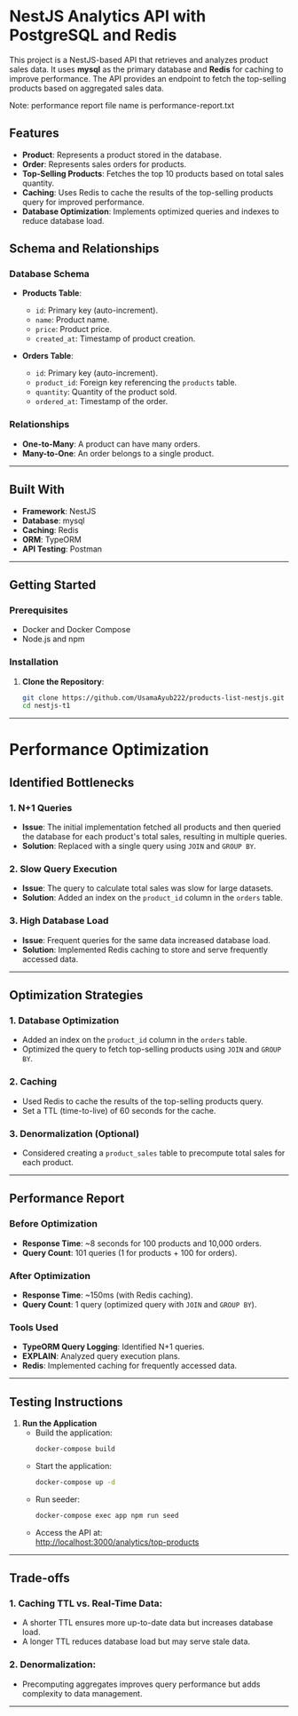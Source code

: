 # NestJS Analytics API with PostgreSQL and Redis

This project is a NestJS-based API that retrieves and analyzes product sales data. It uses **mysql** as the primary database and **Redis** for caching to improve performance. The API provides an endpoint to fetch the top-selling products based on aggregated sales data. 

Note: performance report file name is performance-report.txt

## Features

- **Product**: Represents a product stored in the database.
- **Order**: Represents sales orders for products.
- **Top-Selling Products**: Fetches the top 10 products based on total sales quantity.
- **Caching**: Uses Redis to cache the results of the top-selling products query for improved performance.
- **Database Optimization**: Implements optimized queries and indexes to reduce database load.

## Schema and Relationships

### Database Schema

- **Products Table**:
  - `id`: Primary key (auto-increment).
  - `name`: Product name.
  - `price`: Product price.
  - `created_at`: Timestamp of product creation.

- **Orders Table**:
  - `id`: Primary key (auto-increment).
  - `product_id`: Foreign key referencing the `products` table.
  - `quantity`: Quantity of the product sold.
  - `ordered_at`: Timestamp of the order.

### Relationships

- **One-to-Many**: A product can have many orders.
- **Many-to-One**: An order belongs to a single product.

---

## Built With

- **Framework**: NestJS
- **Database**: mysql
- **Caching**: Redis
- **ORM**: TypeORM
- **API Testing**: Postman

---

## Getting Started

### Prerequisites

- Docker and Docker Compose
- Node.js and npm

### Installation

1. **Clone the Repository**:
   ```bash
   git clone https://github.com/UsamaAyub222/products-list-nestjs.git
   cd nestjs-t1

---


# Performance Optimization

## Identified Bottlenecks

### 1. N+1 Queries
- **Issue**: The initial implementation fetched all products and then queried the database for each product's total sales, resulting in multiple queries.
- **Solution**: Replaced with a single query using `JOIN` and `GROUP BY`.

### 2. Slow Query Execution
- **Issue**: The query to calculate total sales was slow for large datasets.
- **Solution**: Added an index on the `product_id` column in the `orders` table.

### 3. High Database Load
- **Issue**: Frequent queries for the same data increased database load.
- **Solution**: Implemented Redis caching to store and serve frequently accessed data.

---

## Optimization Strategies

### 1. Database Optimization
- Added an index on the `product_id` column in the `orders` table.
- Optimized the query to fetch top-selling products using `JOIN` and `GROUP BY`.

### 2. Caching
- Used Redis to cache the results of the top-selling products query.
- Set a TTL (time-to-live) of 60 seconds for the cache.

### 3. Denormalization (Optional)
- Considered creating a `product_sales` table to precompute total sales for each product.

---

## Performance Report

### Before Optimization
- **Response Time**: ~8 seconds for 100 products and 10,000 orders.
- **Query Count**: 101 queries (1 for products + 100 for orders).

### After Optimization
- **Response Time**: ~150ms (with Redis caching).
- **Query Count**: 1 query (optimized query with `JOIN` and `GROUP BY`).

### Tools Used
- **TypeORM Query Logging**: Identified N+1 queries.
- **EXPLAIN**: Analyzed query execution plans.
- **Redis**: Implemented caching for frequently accessed data.

---

## Testing Instructions

1. **Run the Application**
   - Build the application:  
     ```bash
     docker-compose build
     ```
   - Start the application:  
     ```bash
     docker-compose up -d
     ```
   - Run seeder:  
     ```bash
     docker-compose exec app npm run seed
     ```
   - Access the API at:  
     [http://localhost:3000/analytics/top-products](http://localhost:3000/analytics/top-products)

---

## Trade-offs

### 1. Caching TTL vs. Real-Time Data:
- A shorter TTL ensures more up-to-date data but increases database load.
- A longer TTL reduces database load but may serve stale data.

### 2. Denormalization:
- Precomputing aggregates improves query performance but adds complexity to data management.

---